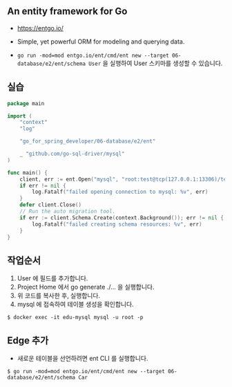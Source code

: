 ## An entity framework for Go
* https://entgo.io/
* Simple, yet powerful ORM for modeling and querying data.

* `go run -mod=mod entgo.io/ent/cmd/ent new --target 06-database/e2/ent/schema User` 을 실행하여 User 스키마를 생성할 수 있습니다.
## 실습

```go
package main

import (
	"context"
	"log"

	"go_for_spring_developer/06-database/e2/ent"

	_ "github.com/go-sql-driver/mysql"
)

func main() {
	client, err := ent.Open("mysql", "root:test@tcp(127.0.0.1:13306)/test?parseTime=True")
	if err != nil {
		log.Fatalf("failed opening connection to mysql: %v", err)
	}
	defer client.Close()
	// Run the auto migration tool.
	if err := client.Schema.Create(context.Background()); err != nil {
		log.Fatalf("failed creating schema resources: %v", err)
	}
}
```
## 작업순서

1. User 에 필드를 추가합니다.
2. Project Home 에서 go generate ./... 을 실행합니다.
3. 위 코드를 복사한 후, 실행합니다. 
4. mysql 에 접속하여 테이블 생성을 확인합니다. 
```shell
$ docker exec -it edu-mysql mysql -u root -p
```

## Edge 추가
* 새로운 테이블을 선언하려면 ent CLI 를 실행합니다.
```shell
$ go run -mod=mod entgo.io/ent/cmd/ent new --target 06-database/e2/ent/schema Car
```

